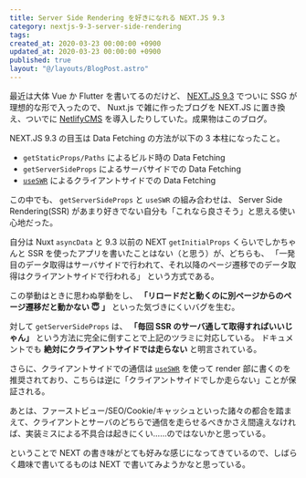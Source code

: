 ```yaml
---
title: Server Side Rendering を好きになれる NEXT.JS 9.3
category: nextjs-9-3-server-side-rendering
tags:
created_at: 2020-03-23 00:00:00 +0900
updated_at: 2020-03-23 00:00:00 +0900
published: true
layout: "@/layouts/BlogPost.astro"
---
```


最近は大体 Vue か Flutter を書いてるのだけど、 [NEXT.JS 9.3](https://nextjs.org/blog/next-9-3) でついに SSG が理想的な形で入ったので、 Nuxt.js で雑に作ったブログを NEXT.JS に置き換え、ついでに [NetlifyCMS](https://www.netlifycms.org/) を導入したりしていた。成果物はこのブログ。

NEXT.JS 9.3 の目玉は Data Fetching の方法が以下の 3 本柱になったこと。

- `getStaticProps/Paths` によるビルド時の Data Fetching
- `getServerSideProps` によるサーバサイドでの Data Fetching
- [`useSWR`](https://github.com/zeit/swr) によるクライアントサイドでの Data Fetching

この中でも、 `getServerSideProps` と `useSWR` の組み合わせは、 Server Side Rendering(SSR) があまり好きでない自分も「これなら良さそう」と思える使い心地だった。

自分は Nuxt `asyncData` と 9.3 以前の NEXT `getInitialProps` くらいでしかちゃんと SSR を使ったアプリを書いたことはない（と思う）が、どちらも、
「一発目のデータ取得はサーバサイドで行われて、それ以降のページ遷移でのデータ取得はクライアントサイドで行われる」
という方式である。

この挙動はときに思わぬ挙動をし、 **「リロードだと動くのに別ページからのページ遷移だと動かない :innocent: 」** といった気づきにくいバグを生む。

対して `getServerSideProps` は、 **「毎回 SSR のサーバ通して取得すればいいじゃん」** という方法に完全に倒すことで上記のツラミに対応している。
ドキュメントでも **絶対にクライアントサイドでは走らない** と明言されている。

さらに、クライアントサイドでの通信は [`useSWR`](https://github.com/zeit/swr) を使って render 部に書くのを推奨されており、こちらは逆に「クライアントサイドでしか走らない」ことが保証される。

あとは、ファーストビュー/SEO/Cookie/キャッシュといった諸々の都合を踏まえて、クライアントとサーバのどちらで通信を走らせるべきかさえ間違えなければ、実装ミスによる不具合は起きにくい……のではないかと思っている。

ということで NEXT の書き味がとても好みな感じになってきているので、しばらく趣味で書いてるものは NEXT で書いてみようかなと思っている。
